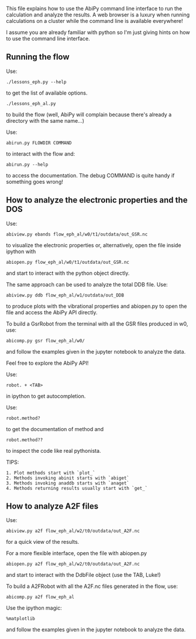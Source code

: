 This file explains how to use the AbiPy command line interface to run the calculation and analyze the results.
A web browser is a luxury when running calculations on a cluster while the command line is available everywhere!

I assume you are already familiar with python so I'm just giving hints on how to use the command line interface.

## Running the flow

Use:

    ./lessons_eph.py --help

to get the list of available options.

    ./lessons_eph_al.py

to build the flow
(well, AbiPy will complain because there's already a directory with the same name...)

Use:

    abirun.py FLOWDIR COMMAND

to interact with the flow and:

    abirun.py --help

to access the documentation.
The debug COMMAND is quite handy if something goes wrong!

## How to analyze the electronic properties and the DOS

Use:

    abiview.py ebands flow_eph_al/w0/t1/outdata/out_GSR.nc

to visualize the electronic properties or, alternatively, open the file inside ipython with

    abiopen.py flow_eph_al/w0/t1/outdata/out_GSR.nc

and start to interact with the python object directly.

The same approach can be used to analyze the total DDB file.
Use:

    abiview.py ddb flow_eph_al/w1/outdata/out_DDB

to produce plots with the vibrational properties and abiopen.py to open the file
and access the AbiPy API directly.

To build a GsrRobot from the terminal with all the GSR files produced in w0, use:

    abicomp.py gsr flow_eph_al/w0/

and follow the examples given in the jupyter notebook to analyze the data.

Feel free to explore the AbiPy API!

Use:

    robot. + <TAB>

in ipython to get autocompletion.

Use:

    robot.method?

to get the documentation of method and

    robot.method??

to inspect the code like real pythonista.

TIPS:

    1. Plot methods start with `plot_`
    2. Methods invoking abinit starts with `abiget`
    3. Methods invoking anaddb starts with `anaget`
    4. Methods returning results usually start with `get_`

## How to analyze A2F files

Use:

    abiview.py a2f flow_eph_al/w2/t0/outdata/out_A2F.nc

for a quick view of the results.

For a more flexible interface, open the file with abiopen.py

    abiopen.py a2f flow_eph_al/w2/t0/outdata/out_A2F.nc

and start to interact with the DdbFile object (use the TAB, Luke!)

To build a A2FRobot with all the A2F.nc files generated in the flow, use:

    abicomp.py a2f flow_eph_al

Use the ipython magic:

    %matplotlib

and follow the examples given in the jupyter notebook to analyze the data.
